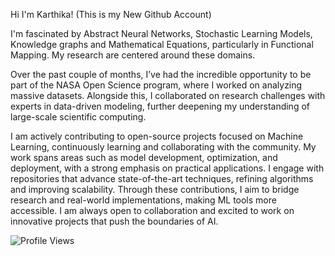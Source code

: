 Hi I'm Karthika! (This is my New Github Account)

I'm fascinated by Abstract Neural Networks, Stochastic Learning Models, Knowledge graphs and Mathematical Equations, particularly in Functional Mapping. My research are centered around these domains.

Over the past couple of months, I’ve had the incredible opportunity to be part of the NASA Open Science program, where I worked on analyzing massive datasets. Alongside this, I collaborated on research challenges with experts in data-driven modeling, further deepening my understanding of large-scale scientific computing. 


I am actively contributing to open-source projects focused on Machine Learning, continuously learning and collaborating with the community. My work spans areas such as model development, optimization, and deployment, with a strong emphasis on practical applications. I engage with repositories that advance state-of-the-art techniques, refining algorithms and improving scalability. Through these contributions, I aim to bridge research and real-world implementations, making ML tools more accessible. I am always open to collaboration and excited to work on innovative projects that push the boundaries of AI.

![Profile Views](https://komarev.com/ghpvc/?username=KarthikaRajagopal44&color=blue)










<!-- Contribution Graph -->







